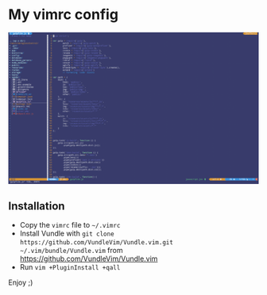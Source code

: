 # My vimrc config

![screenshot](https://raw.githubusercontent.com/dansku/vimrc/master/img/screen.png)

## Installation
* Copy the `vimrc` file to `~/.vimrc`
* Install Vundle with `git clone https://github.com/VundleVim/Vundle.vim.git ~/.vim/bundle/Vundle.vim` from https://github.com/VundleVim/Vundle.vim
* Run `vim +PluginInstall +qall`

Enjoy ;)

